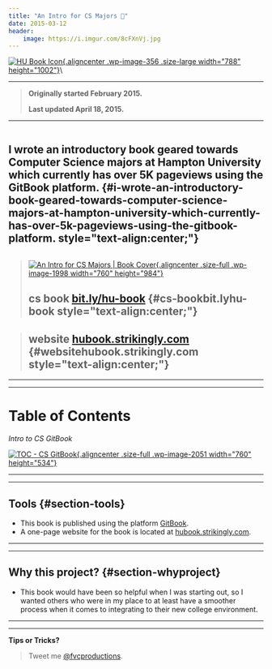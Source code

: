 ```yaml
---
title: "An Intro for CS Majors 📘"
date: 2015-03-12
header:
    image: https://i.imgur.com/8cFXnVj.jpg
---
```


[![HU Book
Icon](https://huacm.files.wordpress.com/2015/03/hubookicon.jpg?w=788){.aligncenter
.wp-image-356 .size-large width="788"
height="1002"}](https://bit.ly/hu-book)\

------------------------------------------------------------------------

> **Originally started February 2015.**
>
> **Last updated April 18, 2015.**

------------------------------------------------------------------------

<div class="page" title="Page 5">

<div class="section">

<div class="layoutArea">

<div class="column">

I wrote an introductory book geared towards Computer Science majors at Hampton University which currently has over 5K pageviews using the GitBook platform. {#i-wrote-an-introductory-book-geared-towards-computer-science-majors-at-hampton-university-which-currently-has-over-5k-pageviews-using-the-gitbook-platform. style="text-align:center;"}
-----------------------------------------------------------

</div>

</div>

</div>

</div>

> [![An Intro for CS Majors | Book
> Cover](https://fvcproductions.files.wordpress.com/2015/03/cs-book-cover.jpeg){.aligncenter
> .size-full .wp-image-1998 width="760"
> height="984"}](https://fvcproductions.files.wordpress.com/2015/03/cs-book-cover.jpeg)
>
> **cs book** [bit.ly/hu-book](https://bit.ly/hu-book "Intro to CS at HU | GitBook") {#cs-bookbit.lyhu-book style="text-align:center;"}
> ---------------------------------------------------------------------------------

> **website** [hubook.strikingly.com](https://hubook.strikingly.com/ "Strikingly HU Book") {#websitehubook.strikingly.com style="text-align:center;"}
> ---------------------------------------------------------------------------------------

------------------------------------------------------------------------

------------------------------------------------------------------------

**Table of Contents**
=====================

*Intro to CS GitBook*

[![TOC - CS
GitBook](https://fvcproductions.files.wordpress.com/2015/03/screenshot-2015-04-18-10-54-50.png){.aligncenter
.size-full .wp-image-2051 width="760"
height="534"}](https://fvcproductions.files.wordpress.com/2015/03/screenshot-2015-04-18-10-54-50.png)

------------------------------------------------------------------------

------------------------------------------------------------------------

Tools {#section-tools}
-----

-   This book is published using the platform
    [GitBook](https://gitbook.com "GitBook").
-   A one-page website for the book is located
    at [hubook.strikingly.com](https://hubook.strikingly.com/ "Strikingly | HU Book").

------------------------------------------------------------------------

------------------------------------------------------------------------

Why this project? {#section-whyproject}
-----------------

-   This book would have been so helpful when I was starting out, so I
    wanted others who were in my place to at least have a smoother
    process when it comes to integrating to their new college
    environment.

------------------------------------------------------------------------

------------------------------------------------------------------------

**Tips or Tricks?**

> Tweet me
> [@fvcproductions](https://twitter.com/fvcproductions "FVCproductions on Twitter").
